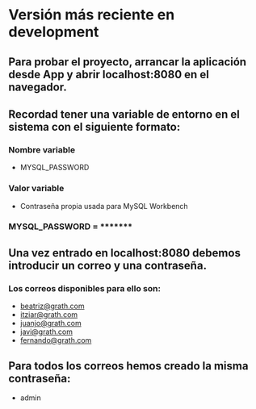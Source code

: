 # Versión más reciente en development

## Para probar el proyecto, arrancar la aplicación desde App y abrir localhost:8080 en el navegador.
## Recordad tener una variable de entorno en el sistema con el siguiente formato:

### Nombre variable
+ MYSQL_PASSWORD
### Valor variable
+ Contraseña propia usada para MySQL Workbench

### MYSQL_PASSWORD = *******

## Una vez entrado en localhost:8080 debemos introducir un correo y una contraseña.
### Los correos disponibles para ello son:
+ beatriz@grath.com
+ itziar@grath.com
+ juanjo@grath.com
+ javi@grath.com
+ fernando@grath.com

## Para todos los correos hemos creado la misma contraseña:
+ admin

